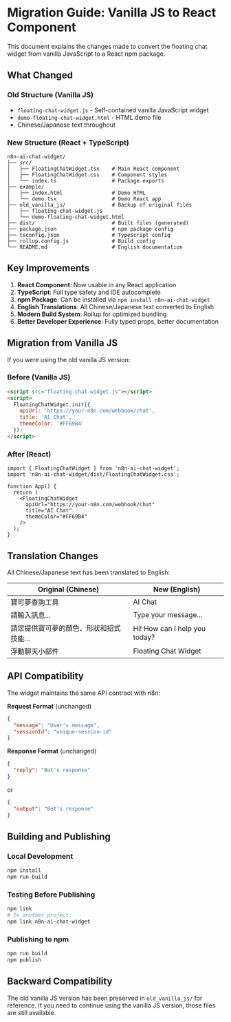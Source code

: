 # Migration Guide: Vanilla JS to React Component

This document explains the changes made to convert the floating chat widget from vanilla JavaScript to a React npm package.

## What Changed

### Old Structure (Vanilla JS)
- `floating-chat-widget.js` - Self-contained vanilla JavaScript widget
- `demo-floating-chat-widget.html` - HTML demo file
- Chinese/Japanese text throughout

### New Structure (React + TypeScript)
```
n8n-ai-chat-widget/
├── src/
│   ├── FloatingChatWidget.tsx    # Main React component
│   ├── FloatingChatWidget.css    # Component styles
│   └── index.ts                  # Package exports
├── example/
│   ├── index.html                # Demo HTML
│   └── demo.tsx                  # Demo React app
├── old_vanilla_js/               # Backup of original files
│   ├── floating-chat-widget.js
│   └── demo-floating-chat-widget.html
├── dist/                         # Built files (generated)
├── package.json                  # npm package config
├── tsconfig.json                 # TypeScript config
├── rollup.config.js              # Build config
└── README.md                     # English documentation
```

## Key Improvements

1. **React Component**: Now usable in any React application
2. **TypeScript**: Full type safety and IDE autocomplete
3. **npm Package**: Can be installed via `npm install n8n-ai-chat-widget`
4. **English Translations**: All Chinese/Japanese text converted to English
5. **Modern Build System**: Rollup for optimized bundling
6. **Better Developer Experience**: Fully typed props, better documentation

## Migration from Vanilla JS

If you were using the old vanilla JS version:

### Before (Vanilla JS)
```html
<script src="floating-chat-widget.js"></script>
<script>
  FloatingChatWidget.init({
    apiUrl: 'https://your-n8n.com/webhook/chat',
    title: 'AI Chat',
    themeColor: '#FF69B4'
  });
</script>
```

### After (React)
```tsx
import { FloatingChatWidget } from 'n8n-ai-chat-widget';
import 'n8n-ai-chat-widget/dist/FloatingChatWidget.css';

function App() {
  return (
    <FloatingChatWidget
      apiUrl="https://your-n8n.com/webhook/chat"
      title="AI Chat"
      themeColor="#FF69B4"
    />
  );
}
```

## Translation Changes

All Chinese/Japanese text has been translated to English:

| Original (Chinese) | New (English) |
|-------------------|---------------|
| 寶可夢查詢工具 | AI Chat |
| 請輸入訊息... | Type your message... |
| 請您提供寶可夢的顏色、形狀和招式技能... | Hi! How can I help you today? |
| 浮動聊天小部件 | Floating Chat Widget |

## API Compatibility

The widget maintains the same API contract with n8n:

**Request Format** (unchanged)
```json
{
  "message": "User's message",
  "sessionId": "unique-session-id"
}
```

**Response Format** (unchanged)
```json
{
  "reply": "Bot's response"
}
```
or
```json
{
  "output": "Bot's response"
}
```

## Building and Publishing

### Local Development
```bash
npm install
npm run build
```

### Testing Before Publishing
```bash
npm link
# In another project:
npm link n8n-ai-chat-widget
```

### Publishing to npm
```bash
npm run build
npm publish
```

## Backward Compatibility

The old vanilla JS version has been preserved in `old_vanilla_js/` for reference. If you need to continue using the vanilla JS version, those files are still available.
